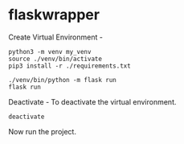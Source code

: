 # flaskwrapper


Create Virtual Environment -

    python3 -m venv my_venv 
    source ./venv/bin/activate 
    pip3 install -r ./requirements.txt

    ./venv/bin/python -m flask run
    flask run 


Deactivate - To deactivate the virtual environment. 
    
    deactivate


Now run the project. 






